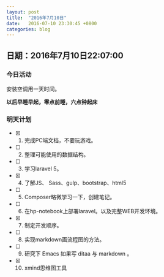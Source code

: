 ```yaml
---
layout: post  
title:  "2016年7月10日"  
date:   2016-07-10 23:30:45 +0800
categories: blog 
---
```


## 日期：2016年7月10日22:07:00

### 今日活动

安装空调用一天时间。

**以后早睡早起，零点前睡，六点钟起床**


### 明天计划

- [X] 1. 完成PC端文档，不要玩游戏。
	
- [ ] 2. 整理可能使用的数据结构。
	
- [ ] 3. 学习laravel 5。

- [X] 4. 了解JS、 Sass、gulp、bootstrap、html5

- [ ] 5. Composer略微学习一下，创建笔记。
	
- [ ] 6. 在hp-notebook上部署laravel。以及完整WEB开发环境。

- [X] 7. 制定开发顺序。

- [ ] 8. 实现markdown画流程图的方法。

- [ ] 9. 研究下 Emacs 如果写 ditaa 与 markdown 。

- [X] 10. xmind思维图工具

